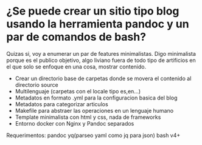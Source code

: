 # ¿Se puede crear un sitio tipo blog usando la herramienta pandoc y un par de comandos de bash?

Quizas si, voy a enumerar un par de features minimalistas. Digo minimalista porque es el publico objetivo, algo liviano fuera de todo tipo de artificios en el que solo se enfoque en una cosa, mostrar contenido.

- Crear un directorio base de carpetas donde se movera el contenido al directorio source
- Multilenguaje (carpetas con el locale tipo es,en...)
- Metadatos en formato .yml para la configuracion basica del blog
- Metadatos para categorizar articulos
- Makefile para abstraer las operaciones en un lenguaje humano
- Template minimalista con html y css, nada de frameworks
- Entorno docker con Nginx y Pandoc separados

Requerimentos: pandoc yq(parseo yaml como jq para json) bash v4+
